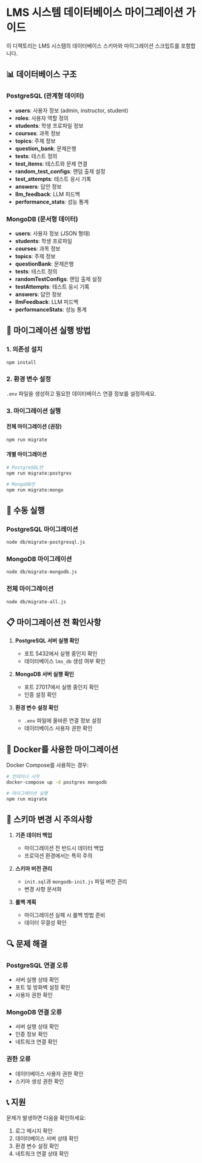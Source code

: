 # LMS 시스템 데이터베이스 마이그레이션 가이드

이 디렉토리는 LMS 시스템의 데이터베이스 스키마와 마이그레이션 스크립트를 포함합니다.

## 📊 데이터베이스 구조

### PostgreSQL (관계형 데이터)
- **users**: 사용자 정보 (admin, instructor, student)
- **roles**: 사용자 역할 정의
- **students**: 학생 프로파일 정보
- **courses**: 과목 정보
- **topics**: 주제 정보
- **question_bank**: 문제은행
- **tests**: 테스트 정의
- **test_items**: 테스트와 문제 연결
- **random_test_configs**: 랜덤 출제 설정
- **test_attempts**: 테스트 응시 기록
- **answers**: 답안 정보
- **llm_feedback**: LLM 피드백
- **performance_stats**: 성능 통계

### MongoDB (문서형 데이터)
- **users**: 사용자 정보 (JSON 형태)
- **students**: 학생 프로파일
- **courses**: 과목 정보
- **topics**: 주제 정보
- **questionBank**: 문제은행
- **tests**: 테스트 정의
- **randomTestConfigs**: 랜덤 출제 설정
- **testAttempts**: 테스트 응시 기록
- **answers**: 답안 정보
- **llmFeedback**: LLM 피드백
- **performanceStats**: 성능 통계

## 🚀 마이그레이션 실행 방법

### 1. 의존성 설치
```bash
npm install
```

### 2. 환경 변수 설정
`.env` 파일을 생성하고 필요한 데이터베이스 연결 정보를 설정하세요.

### 3. 마이그레이션 실행

#### 전체 마이그레이션 (권장)
```bash
npm run migrate
```

#### 개별 마이그레이션
```bash
# PostgreSQL만
npm run migrate:postgres

# MongoDB만
npm run migrate:mongo
```

## 🔧 수동 실행

### PostgreSQL 마이그레이션
```bash
node db/migrate-postgresql.js
```

### MongoDB 마이그레이션
```bash
node db/migrate-mongodb.js
```

### 전체 마이그레이션
```bash
node db/migrate-all.js
```

## 📋 마이그레이션 전 확인사항

1. **PostgreSQL 서버 실행 확인**
   - 포트 5432에서 실행 중인지 확인
   - 데이터베이스 `lms_db` 생성 여부 확인

2. **MongoDB 서버 실행 확인**
   - 포트 27017에서 실행 중인지 확인
   - 인증 설정 확인

3. **환경 변수 설정 확인**
   - `.env` 파일에 올바른 연결 정보 설정
   - 데이터베이스 사용자 권한 확인

## 🐳 Docker를 사용한 마이그레이션

Docker Compose를 사용하는 경우:

```bash
# 컨테이너 시작
docker-compose up -d postgres mongodb

# 마이그레이션 실행
npm run migrate
```

## 📝 스키마 변경 시 주의사항

1. **기존 데이터 백업**
   - 마이그레이션 전 반드시 데이터 백업
   - 프로덕션 환경에서는 특히 주의

2. **스키마 버전 관리**
   - `init.sql`과 `mongodb-init.js` 파일 버전 관리
   - 변경 사항 문서화

3. **롤백 계획**
   - 마이그레이션 실패 시 롤백 방법 준비
   - 데이터 무결성 확인

## 🔍 문제 해결

### PostgreSQL 연결 오류
- 서버 실행 상태 확인
- 포트 및 방화벽 설정 확인
- 사용자 권한 확인

### MongoDB 연결 오류
- 서버 실행 상태 확인
- 인증 정보 확인
- 네트워크 연결 확인

### 권한 오류
- 데이터베이스 사용자 권한 확인
- 스키마 생성 권한 확인

## 📞 지원

문제가 발생하면 다음을 확인하세요:
1. 로그 메시지 확인
2. 데이터베이스 서버 상태 확인
3. 환경 변수 설정 확인
4. 네트워크 연결 상태 확인
